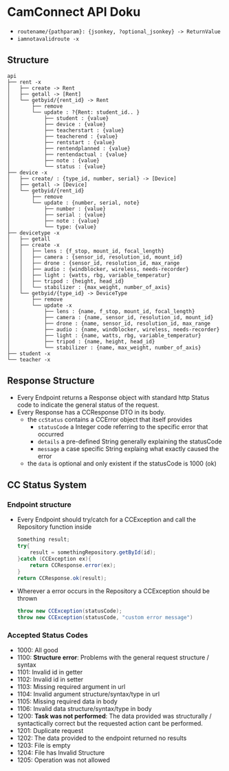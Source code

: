 # CamConnect API Doku

- `routename/{pathparam}: {jsonkey, ?optional_jsonkey} -> ReturnValue`
- `iamnotavalidroute -x`
## Structure

```
api
├── rent -x
│   ├── create -> Rent
│   ├── getall -> [Rent]
│   └── getbyid/{rent_id} -> Rent
│       ├── remove
│       └── update : ?{Rent: student_id.. }
│           ├── student : {value}
│           ├── device : {value}
│           ├── teacherstart : {value}
│           ├── teacherend : {value}
│           ├── rentstart : {value}
│           ├── rentendplanned : {value}
│           ├── rentendactual : {value}
│           ├── note : {value}
│           └── status : {value}
├── device -x
│   ├── create/ : {type_id, number, serial} -> [Device]
│   ├── getall -> [Device]
│   └── getbyid/{rent_id}
│       ├── remove
│       └── update : {number, serial, note}
│           ├── number : {value}
│           ├── serial : {value}
│           ├── note : {value}
│           └── type: {value}
├── devicetype -x
│   ├── getall
│   ├── create -x
│   │   ├── lens : {f_stop, mount_id, focal_length}
│   │   ├── camera : {sensor_id, resolution_id, mount_id}
│   │   ├── drone : {sensor_id, resolution_id, max_range
│   │   ├── audio : {windblocker, wireless, needs-recorder}
│   │   ├── light : {watts, rbg, variable_temperatur}
│   │   ├── tripod : {height, head_id}
│   │   └── stabilizer : {max_weight, number_of_axis}
│   └── getbyid/{type_id} -> DeviceType
│       ├── remove
│       └── update -x
│           ├── lens : {name, f_stop, mount_id, focal_length}
│           ├── camera : {name, sensor_id, resolution_id, mount_id}
│           ├── drone : {name, sensor_id, resolution_id, max_range
│           ├── audio : {name, windblocker, wireless, needs-recorder}
│           ├── light : {name, watts, rbg, variable_temperatur}
│           ├── tripod : {name, height, head_id}
│           └── stabilizer : {name, max_weight, number_of_axis}
├── student -x
└── teacher -x
```

## Response Structure

- Every Endpoint returns a Response object with standard http Status code to indicate the general status of the request.
- Every Response has a CCResponse DTO in its body.
  - the `ccStatus` contains a CCError object that itself provides
    - `statusCode` a Integer code referring to the specific error that occurred
    - `details` a pre-defined String generally explaining the statusCode
    - `message` a case specific String explaing what exactly caused the error
  - the `data` is optional and only existent if the statusCode is 1000 (ok)

## CC Status System

### Endpoint structure
- Every Endpoint should try/catch for a CCException and call the Repository function inside
  ```java
  Something result;
  try{
      result = somethingRepository.getById(id);
  }catch (CCException ex){
      return CCResponse.error(ex);
  }
  return CCResponse.ok(result);
  ```
- Wherever a error occurs in the Repository a CCException should be thrown
  ```java
  throw new CCException(statusCode);
  throw new CCException(statusCode, "custom error message")
  ```

### Accepted Status Codes
- 1000: All good
- 1100: **Structure error**: Problems with the general request structure / syntax
- 1101: Invalid id in getter
- 1102: Invalid id in setter
- 1103: Missing required argument in url
- 1104: Invalid argument structure/syntax/type in url
- 1105: Missing required data in body
- 1106: Invalid data structure/syntax/type in body
- 1200: **Task was not performed**: The data provided was structurally / syntactically correct but the requested action cant be performed.
- 1201: Duplicate request
- 1202: The data provided to the endpoint returned no results
- 1203: File is empty
- 1204: File has Invalid Structure
- 1205: Operation was not allowed
